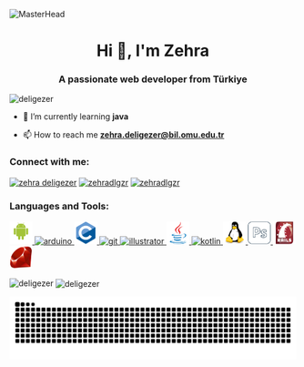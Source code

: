 ![MasterHead](https://user-images.githubusercontent.com/22107794/139580686-887df369-edb8-4bc8-b607-4fbf6d7e4866.gif)

<h1 align="center">Hi 👋, I'm Zehra</h1>
<h3 align="center">A passionate web developer from Türkiye</h3>

<p align="left"> <img src="https://komarev.com/ghpvc/?username=deligezer&label=Profile%20views&color=0e75b6&style=flat" alt="deligezer" /> </p>

- 🌱 I’m currently learning **java**

- 📫 How to reach me **zehra.deligezer@bil.omu.edu.tr**

<h3 align="left">Connect with me:</h3>
<p align="left">
<a href="https://linkedin.com/in/zehra deligezer" target="blank"><img align="center" src="https://raw.githubusercontent.com/rahuldkjain/github-profile-readme-generator/master/src/images/icons/Social/linked-in-alt.svg" alt="zehra deligezer" height="30" width="40" /></a>
<a href="https://instagram.com/zehradlgzr" target="blank"><img align="center" src="https://raw.githubusercontent.com/rahuldkjain/github-profile-readme-generator/master/src/images/icons/Social/instagram.svg" alt="zehradlgzr" height="30" width="40" /></a>
<a href="https://www.hackerrank.com/zehradlgzr" target="blank"><img align="center" src="https://raw.githubusercontent.com/rahuldkjain/github-profile-readme-generator/master/src/images/icons/Social/hackerrank.svg" alt="zehradlgzr" height="30" width="40" /></a>
</p>

<h3 align="left">Languages and Tools:</h3>
<p align="left"> <a href="https://developer.android.com" target="_blank" rel="noreferrer"> <img src="https://raw.githubusercontent.com/devicons/devicon/master/icons/android/android-original-wordmark.svg" alt="android" width="40" height="40"/> </a> <a href="https://www.arduino.cc/" target="_blank" rel="noreferrer"> <img src="https://cdn.worldvectorlogo.com/logos/arduino-1.svg" alt="arduino" width="40" height="40"/> </a> <a href="https://www.cprogramming.com/" target="_blank" rel="noreferrer"> <img src="https://raw.githubusercontent.com/devicons/devicon/master/icons/c/c-original.svg" alt="c" width="40" height="40"/> </a> <a href="https://git-scm.com/" target="_blank" rel="noreferrer"> <img src="https://www.vectorlogo.zone/logos/git-scm/git-scm-icon.svg" alt="git" width="40" height="40"/> </a> <a href="https://www.adobe.com/in/products/illustrator.html" target="_blank" rel="noreferrer"> <img src="https://www.vectorlogo.zone/logos/adobe_illustrator/adobe_illustrator-icon.svg" alt="illustrator" width="40" height="40"/> </a> <a href="https://www.java.com" target="_blank" rel="noreferrer"> <img src="https://raw.githubusercontent.com/devicons/devicon/master/icons/java/java-original.svg" alt="java" width="40" height="40"/> </a> <a href="https://kotlinlang.org" target="_blank" rel="noreferrer"> <img src="https://www.vectorlogo.zone/logos/kotlinlang/kotlinlang-icon.svg" alt="kotlin" width="40" height="40"/> </a> <a href="https://www.linux.org/" target="_blank" rel="noreferrer"> <img src="https://raw.githubusercontent.com/devicons/devicon/master/icons/linux/linux-original.svg" alt="linux" width="40" height="40"/> </a> <a href="https://www.photoshop.com/en" target="_blank" rel="noreferrer"> <img src="https://raw.githubusercontent.com/devicons/devicon/master/icons/photoshop/photoshop-line.svg" alt="photoshop" width="40" height="40"/> </a> <a href="https://rubyonrails.org" target="_blank" rel="noreferrer"> <img src="https://raw.githubusercontent.com/devicons/devicon/master/icons/rails/rails-original-wordmark.svg" alt="rails" width="40" height="40"/> </a> <a href="https://www.ruby-lang.org/en/" target="_blank" rel="noreferrer"> <img src="https://raw.githubusercontent.com/devicons/devicon/master/icons/ruby/ruby-original.svg" alt="ruby" width="40" height="40"/> </a> </p>

<p><img align="left" src="https://github-readme-stats.vercel.app/api/top-langs?username=deligezer&show_icons=true&locale=en&layout=compact" alt="deligezer" /></p>

<p>&nbsp;<img align="center" src="https://github-readme-stats.vercel.app/api?username=deligezer&show_icons=true&locale=en" alt="deligezer" /></p>

<picture>
  <source media="(prefers-color-scheme: dark)" srcset="https://raw.githubusercontent.com/deligezer/deligezer/output/github-contribution-grid-snake-dark.svg">
  <source media="(prefers-color-scheme: light)" srcset="https://raw.githubusercontent.com/deligezer/deligezer/output/github-contribution-grid-snake.svg">
  <img alt="github contribution grid snake animation" src="https://raw.githubusercontent.com/deligezer/deligezer/output/github-contribution-grid-snake.svg">
</picture>

